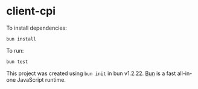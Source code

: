 # client-cpi

To install dependencies:

```bash
bun install
```

To run:

```bash
bun test
```

This project was created using `bun init` in bun v1.2.22. [Bun](https://bun.com) is a fast all-in-one JavaScript runtime.
